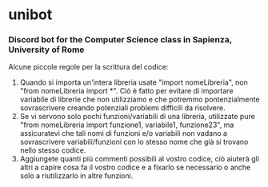 # unibot
### Discord bot for the Computer Science class in Sapienza, University of Rome

Alcune piccole regole per la scrittura del codice:
1) Quando si importa un'intera libreria usate "import nomeLibreria", non "from nomeLibreria import \*". Ciò è fatto per evitare di importare variabile di librerie che non utilizziamo e che potremmo pontenzialmente sovrascrivere creando potenziali problemi difficili da risolvere.
2) Se vi servono solo pochi funzioni/variabili di una libreria, utilizzate pure "from nomeLibreria import funzione1, variabile1, funzione23", ma assicuratevi che tali nomi di funzioni e/o variabili non vadano a sovrascrivere variabili/funzioni con lo stesso nome che già si trovano nello stesso codice.
3) Aggiungete quanti più commenti possibili al vostro codice, ciò aiuterà gli altri a capire cosa fa il vostro codice e a fixarlo se necessario o anche solo a riutilizzarlo in altre funzioni.
